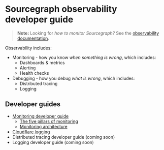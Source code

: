 # Sourcegraph observability developer guide

> **Note:** Looking for _how to monitor Sourcegraph?_ See the [observability documentation](https://docs.sourcegraph.com/admin/observability).

Observability includes:

- Monitoring - how you know _when something is wrong_, which includes:
  - Dashboards & metrics
  - Alerting
  - Health checks
- Debugging - how you debug _what is wrong_, which includes:
  - Distributed tracing
  - Logging

## Developer guides

- [Monitoring developer guide](monitoring.md)
  - [The five pillars of monitoring](monitoring_pillars.md)
  - [Monitoring architecture](./monitoring_architecture.md)
- [Cloudflare logging](cloudflare.md)
- Distributed tracing developer guide (coming soon)
- Logging developer guide (coming soon)

